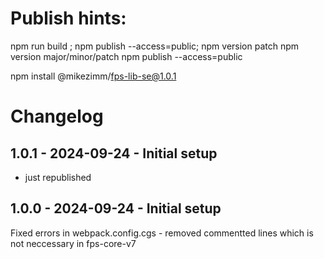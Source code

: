 # Publish hints:

npm run build ; npm publish --access=public; npm version patch
npm version major/minor/patch
npm publish --access=public

npm install @mikezimm/fps-lib-se@1.0.1

# Changelog

## 1.0.1 - 2024-09-24 - Initial setup
- just republished

## 1.0.0 - 2024-09-24 - Initial setup
Fixed errors in webpack.config.cgs - removed commentted lines which is not neccessary in fps-core-v7

